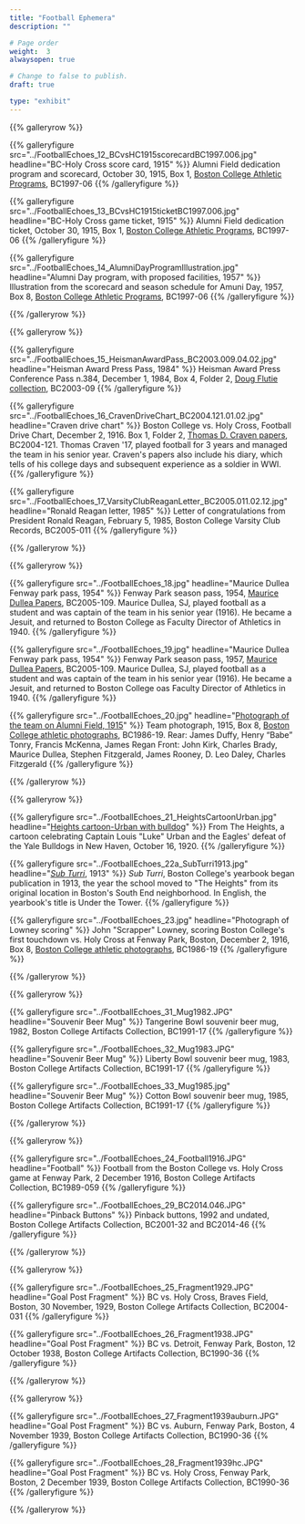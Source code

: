 ```yaml
---
title: "Football Ephemera"
description: ""

# Page order
weight:  3
alwaysopen: true

# Change to false to publish.
draft: true

type: "exhibit"
---
```


{{% galleryrow %}}

{{% galleryfigure src="../FootballEchoes_12_BCvsHC1915scorecardBC1997.006.jpg" headline="BC-Holy Cross score card, 1915" %}}
Alumni Field dedication program and scorecard, October 30, 1915, Box 1, [Boston College Athletic Programs](https://bc-primo.hosted.exlibrisgroup.com/permalink/f/l6ucgu/ALMA-BC21470522600001021), BC1997-06
{{% /galleryfigure %}}

{{% galleryfigure src="../FootballEchoes_13_BCvsHC1915ticketBC1997.006.jpg" headline="BC-Holy Cross game ticket, 1915" %}}
Alumni Field dedication ticket, October 30, 1915, Box 1, [Boston College Athletic Programs](https://bc-primo.hosted.exlibrisgroup.com/permalink/f/l6ucgu/ALMA-BC21470522600001021), BC1997-06
{{% /galleryfigure %}}

{{% galleryfigure src="../FootballEchoes_14_AlumniDayProgramIllustration.jpg" headline="Alumni Day program, with proposed facilities, 1957" %}}
Illustration from the scorecard and season schedule for Amuni Day, 1957, Box 8, [Boston College Athletic Programs](https://bc-primo.hosted.exlibrisgroup.com/permalink/f/l6ucgu/ALMA-BC21470522600001021), BC1997-06
{{% /galleryfigure %}}

{{% /galleryrow %}}

{{% galleryrow %}}

{{% galleryfigure src="../FootballEchoes_15_HeismanAwardPass_BC2003.009.04.02.jpg" headline="Heisman Award Press Pass, 1984" %}}
Heisman Award Press Conference Pass n.384, December 1, 1984, Box 4, Folder 2, [
Doug Flutie collection](https://bc-primo.hosted.exlibrisgroup.com/permalink/f/l6ucgu/ALMA-BC21312689540001021), BC2003-09
{{% /galleryfigure %}}

{{% galleryfigure src="../FootballEchoes_16_CravenDriveChart_BC2004.121.01.02.jpg" headline="Craven drive chart" %}}
Boston College vs. Holy Cross, Football Drive Chart, December 2, 1916. Box 1, Folder 2, [Thomas D. Craven papers](https://bc-primo.hosted.exlibrisgroup.com/permalink/f/l6ucgu/ALMA-BC21350558160001021), BC2004-121. Thomas Craven '17, played football for 3 years and managed the team in his senior year. Craven's papers also include his diary, which tells of his college days and subsequent experience as a soldier in WWI.
{{% /galleryfigure %}}

{{% galleryfigure src="../FootballEchoes_17_VarsityClubReaganLetter_BC2005.011.02.12.jpg" headline="Ronald Reagan letter, 1985" %}}
Letter of congratulations from President Ronald Reagan, February 5, 1985, Boston College Varsity Club Records, BC2005-011
{{% /galleryfigure %}}

{{% /galleryrow %}}

{{% galleryrow %}}

{{% galleryfigure src="../FootballEchoes_18.jpg" headline="Maurice Dullea Fenway park pass, 1954" %}}
Fenway Park season pass, 1954, [Maurice Dullea Papers](https://bc-primo.hosted.exlibrisgroup.com/permalink/f/l6ucgu/ALMA-BC21349436790001021), BC2005-109. Maurice Dullea, SJ, played football as a student and was captain of the team in his senior year (1916). He became a Jesuit, and returned to Boston College as Faculty Director of Athletics in 1940.
{{% /galleryfigure %}}

{{% galleryfigure src="../FootballEchoes_19.jpg" headline="Maurice Dullea Fenway park pass, 1954" %}}
Fenway Park season pass, 1957, [Maurice Dullea Papers](https://bc-primo.hosted.exlibrisgroup.com/permalink/f/l6ucgu/ALMA-BC21349436790001021), BC2005-109. Maurice Dullea, SJ, played football as a student and was captain of the team in his senior year (1916). He became a Jesuit, and returned to Boston College oas Faculty Director of Athletics in 1940.
{{% /galleryfigure %}}

{{% galleryfigure src="../FootballEchoes_20.jpg" headline="[Photograph of the team on Alumni Field, 1915](https://hdl.handle.net/2345.2/BC1986_019_ref489)" %}}
Team photograph, 1915, Box 8, [Boston College athletic photographs](https://bc-primo.hosted.exlibrisgroup.com/permalink/f/l6ucgu/ALMA-BC21424921630001021), BC1986-19. Rear: James Duffy, Henry “Babe” Tonry, Francis McKenna, James Regan Front: John Kirk, Charles Brady, Maurice Dullea, Stephen Fitzgerald, James Rooney, D. Leo Daley, Charles Fitzgerald
{{% /galleryfigure %}}

{{% /galleryrow %}}

{{% galleryrow %}}

{{% galleryfigure src="../FootballEchoes_21_HeightsCartoonUrban.jpg" headline="[Heights cartoon-Urban with bulldog](https://newspapers.bc.edu/?a=d&d=bcheights19201015-02.2.2&e=-------en-20--1--txt-txIN-------)" %}}
From The Heights, a cartoon celebrating Captain Louis "Luke" Urban and the Eagles' defeat of the Yale Bulldogs in New Haven, October 16, 1920.
{{% /galleryfigure %}}

{{% galleryfigure src="../FootballEchoes_22a_SubTurri1913.jpg" headline="*[Sub Turri](https://archive.org/details/subturriundertow1913bost/page/n6)*, 1913" %}}
*Sub Turri*, Boston College's yearbook began publication in 1913, the year the school moved to "The Heights" from its original location in Boston's South End neighborhood. In English, the yearbook's title is Under the Tower.
{{% /galleryfigure %}}

{{% galleryfigure src="../FootballEchoes_23.jpg" headline="Photograph of Lowney scoring" %}}
John "Scrapper" Lowney, scoring Boston College's first touchdown vs. Holy Cross at Fenway Park, Boston, December 2, 1916, Box 8, [Boston College athletic photographs](https://bc-primo.hosted.exlibrisgroup.com/permalink/f/l6ucgu/ALMA-BC21424921630001021), BC1986-19
{{% /galleryfigure %}}

{{% /galleryrow %}}


{{% galleryrow %}}

{{% galleryfigure src="../FootballEchoes_31_Mug1982.JPG" headline="Souvenir Beer Mug" %}}
Tangerine Bowl souvenir beer mug, 1982, Boston College Artifacts Collection, BC1991-17
{{% /galleryfigure %}}

{{% galleryfigure src="../FootballEchoes_32_Mug1983.JPG" headline="Souvenir Beer Mug" %}}
Liberty Bowl souvenir beer mug, 1983, Boston College Artifacts Collection, BC1991-17
{{% /galleryfigure %}}

{{% galleryfigure src="../FootballEchoes_33_Mug1985.jpg" headline="Souvenir Beer Mug" %}}
Cotton Bowl souvenir beer mug, 1985, Boston College Artifacts Collection, BC1991-17
{{% /galleryfigure %}}

{{% /galleryrow %}}



{{% galleryrow %}}


{{% galleryfigure src="../FootballEchoes_24_Football1916.JPG" headline="Football" %}}
Football from the Boston College vs. Holy Cross game at Fenway Park, 2 December 1916, Boston College Artifacts Collection, BC1989-059
{{% /galleryfigure %}}

{{% galleryfigure src="../FootballEchoes_29_BC2014.046.JPG" headline="Pinback Buttons" %}}
Pinback buttons, 1992 and undated, Boston College Artifacts Collection, BC2001-32 and BC2014-46
{{% /galleryfigure %}}

{{% /galleryrow %}}



{{% galleryrow %}}

{{% galleryfigure src="../FootballEchoes_25_Fragment1929.JPG" headline="Goal Post Fragment" %}}
BC vs. Holy Cross, Braves Field, Boston, 30 November, 1929, Boston College Artifacts Collection, BC2004-031 
{{% /galleryfigure %}}

{{% galleryfigure src="../FootballEchoes_26_Fragment1938.JPG" headline="Goal Post Fragment" %}}
BC vs. Detroit, Fenway Park, Boston, 12 October 1938, Boston College Artifacts Collection, BC1990-36
{{% /galleryfigure %}}


{{% /galleryrow %}}

{{% galleryrow %}}

{{% galleryfigure src="../FootballEchoes_27_Fragment1939auburn.JPG" headline="Goal Post Fragment" %}}
BC vs. Auburn, Fenway Park, Boston, 4 November 1939, Boston College Artifacts Collection, BC1990-36
{{% /galleryfigure %}}

{{% galleryfigure src="../FootballEchoes_28_Fragment1939hc.JPG" headline="Goal Post Fragment" %}}
BC vs. Holy Cross, Fenway Park, Boston, 2 December 1939, Boston College Artifacts Collection, BC1990-36
{{% /galleryfigure %}}

{{% /galleryrow %}}

